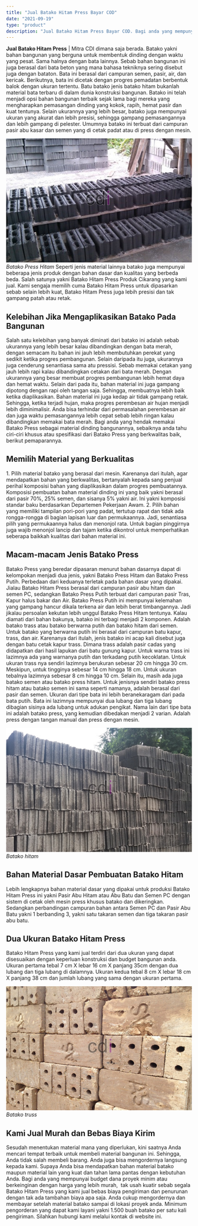 ```yaml
---
title: "Jual Batako Hitam Press Bayar COD"
date: "2021-09-19"
type: "product"
description: "Jual Batako Hitam Press Bayar COD. Bagi anda yang mempunyai budget dana proyek minim atau berkeinginan dengan harga yang lebih murah,  tak usah kuatir sebab..."
---
```


**Jual Batako Hitam Press** | Mitra CDI dimana saja berada. Batako yakni bahan bangunan yang berguna untuk membentuk dinding dengan waktu yang pesat. Sama halnya dengan bata lainnya. Sebab bahan bangunan ini juga berasal dari bata beton yang mana bahasa tekniknya sering disebut juga dengan bataton. Bata ini berasal dari campuran semen, pasir, air, dan kericak. Berikutnya, bata ini dicetak dengan progres pemadatan berbentuk balok dengan ukuran tertentu.
Batu batako jenis batako hitam bukanlah material bata terbaru di dalam dunia konstruksi bangunan. Batako ini telah menjadi opsi bahan bangunan terbaik sejak lama bagi mereka yang mengharapkan pemasangan dinding yang kokok, rapih, hemat pasir dan kuat tentunya. Selain ukurannya yang lebih besar, batako juga mempunyai ukuran yang akurat dan lebih presisi, sehingga gampang pemasangannya dan lebih gampang di pelester. Umumnya batako ini terbuat dari campuran pasir abu kasar dan semen yang di cetak padat atau di press dengan mesin.

![Batako Press Hitam](/images/product/batako.jpg)
*Batako Press Hitam*
Seperti jenis material lainnya batako juga mempunyai beberapa jenis produk dengan bahan dasar dan kualitas yang berbeda beda. Salah satunya yakni Batako Hitam Press Produk Cikarang yang kami jual. Kami sengaja memilih cuma Batako Hitam Press untuk dipasarkan sebab selain lebih kuat, Batako Hitam Press juga lebih presisi dan tak gampang patah atau retak.

 ## Kelebihan Jika Mengaplikasikan Batako Pada Bangunan
    
Salah satu kelebihan yang banyak diminati dari batako ini adalah sebab ukurannya yang lebih besar kalau dibandingkan dengan bata merah, dengan semacam itu bahan ini jauh lebih membutuhkan perekat yang sedikit ketika progres pembangunan. Selain daripada itu juga, ukurannya juga cenderung senantiasa sama atu pressisi. Sebab memakai cetakan yang jauh lebih rapi kalau dibandingkan cetakan dari bata merah. Dengan ukurannya yang besar membuat progres pembangunan lebih hemat daya dan hemat waktu.
Selain dari pada itu, bahan material ini juga gampang dipotong dengan rapi oleh tangan saja. Sehingga, membuatnya lebih baik ketika diaplikasikan. Bahan material ini juga kedap air tidak gampang retak. Sehingga, ketika terjadi hujan, maka progres perembesan air hujan menjadi lebih diminimalisir. Anda bisa terhindar dari permasalahan perembesan air dan juga waktu pemasangannya lebih cepat sebab lebih ringan kalau dibandingkan memakai bata merah.
Bagi anda yang hendak memakai Batako Press sebagai material dinding bangunannya, sebaiknya anda tahu ciri-ciri khusus atau spesifikasi dari Batako Press yang berkwalitas baik, berikut pemaparannya.

 ## Memilih Material yang Berkualitas
    
1\. Pilih material batako yang berasal dari mesin. Karenanya dari itulah, agar mendapatkan bahan yang berkwalitas, bertanyalah kepada sang penjual perihal komposisi bahan yang diaplikasikan dalam progres pembuatannya. Komposisi pembuatan bahan material dinding ini yang baik yakni berasal dari pasir 70%, 25% semen, dan sisanya 5% yakni air. Ini yakni komposisi standar baku berdasarkan Departemen Pekerjaan Awam.
2\. Pilih bahan yang memiliki tampilan pori-pori yang padat, tertutup rapat dan tidak ada rongga-rongga di bagian lapisan luar dan permukaannya. Jadi, senantiasa pilih yang permukaannya halus dan menonjol rata. Untuk bagian pinggirnya juga wajib menonjol lancip dan tajam ketika dikontrol untuk memperhatikan seberapa baikkah kualitas dari bahan material ini.

 ## Macam-macam Jenis Batako Press
    
Batako Press yang beredar dipasaran menurut bahan dasarnya dapat di kelompokan menjadi dua jenis, yakni Batako Press Hitam dan Batako Press Putih. Perbedaan dari keduanya terletak pada bahan dasar yang dipakai. Jialau Batako Hitam Press berasal dari campuran pasir abu hitam dan semen PC, sedangkan Batako Press Putih terbuat dari campuran pasir Tras, Kapur halus bakar dan Air. Batako Press Putih ini mempunyai kelemahan yang gampang hancur dikala terkena air dan lebih berat timbangannya. Jadi jikalau persoalan kekutan lebih unggul Batako Press Hitam tentunya.
Kalau diamati dari bahan bakunya, batako ini terbagi menjadi 2 komponen. Adalah batako trass atau batako berwarna putih dan batako hitam dari semen. Untuk batako yang berwarna putih ini berasal dari campuran batu kapur, trass, dan air. Karenanya dari itulah, jenis batako ini acap kali disebut juga dengan batu cetak kapur trass. Dimana trass adalah pasir cadas yang didapatkan dari hasil lapukan dari batu gunung kapur. Untuk warna trass ini lazimnya ada yang warnanya putih dan terkadang putih kecoklatan. Untuk ukuran trass nya sendiri lazimnya berukuran sebesar 20 cm hingga 30 cm. Meskipun, untuk tingginya sebesar 14 cm hingga 18 cm. Untuk ukuran tebalnya lazimnya sebesar 8 cm hingga 10 cm.
Selain itu, masih ada juga batako semen atau batako press hitam. Untuk jenisnya sendiri batako press hitam atau batako semen ini sama seperti namanya, adalah berasal dari pasir dan semen. Ukuran dari tipe bata ini lebih beranekaragam dari pada bata putih. Bata ini lazimnya mempunyai dua lubang dan tiga lubang dibagian sisinya ada lubang untuk adukan pengikat. Nama lain dari tipe bata ini adalah batako press, yang kemudian dibedakan menjadi 2 varian. Adalah press dengan tangan manual dan press dengan mesin.

![Batako hitam](/images/product/batako-3.jpg)
*Batako hitam*

 ## Bahan Material Dasar Pembuatan Batako Hitam
    
Lebih lengkapnya bahan material dasar yang dipakai untuk produksi Batako Hitam Press ini yakni Pasir Abu Hitam atau Abu Batu dan Semen PC dengan sistem di cetak oleh mesin press khusus batako dan dikeringkan. Sedangkan perbandingan campuran bahan antara Semen PC dan Pasir Abu Batu yakni 1 berbanding 3, yakni satu takaran semen dan tiga takaran pasir abu batu.

 ## Dua Ukuran Batako Hitam Press
    
Batako Hitam Press yang kami jual terdiri dari dua ukuran yang dapat disesuaikan dengan keperluan konstruksi dan budget bangunan anda. Ukuran pertama tebal 7 cm X lebar 16 cm X panjang 35cm dengan dua lubang dan tiga lubang di dalamnya. Ukuran kedua tebal 8 cm X lebar 18 cm X panjang 38 cm dan jumlah lubang yang sama dengan ukuran pertama.

![Batako truss](/images/product/batako-putih.jpg)
*Batako truss*

 ## Kami Jual Murah dan Bebas Biaya Kirim
    
Sesudah menentukan material mana yang diperlukan, kini saatnya Anda mencari tempat terbaik untuk membeli material bangunan ini. Sehingga, Anda tidak salah membeli barang. Anda juga bisa mengordernya langsung kepada kami. Supaya Anda bisa mendapatkan bahan material batako maupun material lain yang kuat dan tahan lama pantas dengan kebutuhan Anda.
Bagi anda yang mempunyai budget dana proyek minim atau berkeinginan dengan harga yang lebih murah,  tak usah kuatir sebab segala Batako Hitam Press yang kami jual bebas biaya pengiriman dan penurunan dengan tak ada tambahan biaya apa saja. Anda cukup mengordernya dan membayar setelah material batako sampai di lokasi proyek anda. Minimum pengorderan yang dapat kami layani yakni 1.500 buah batako per satu kali pengiriman. Silahkan hubungi kami melalui kontak di website ini.
